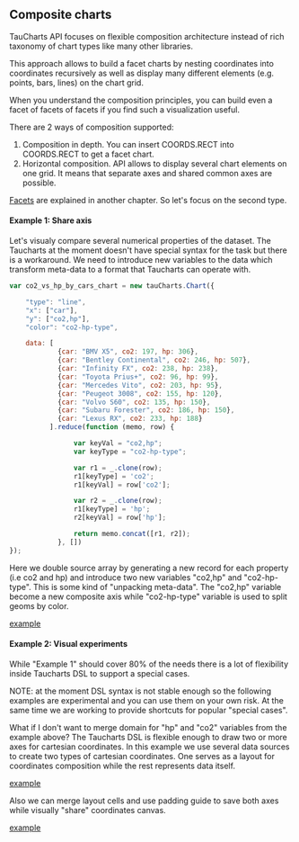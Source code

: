 ## Composite charts

TauCharts API focuses on flexible composition architecture instead of rich taxonomy of chart types like many other libraries.

This approach allows to build a facet charts by nesting coordinates into coordinates recursively as well as display many different elements (e.g. points, bars, lines) on the chart grid.

When you understand the composition principles, you can build even a facet of facets of facets if you find such a visualization useful.

There are 2 ways of composition supported:
1. Composition in depth. You can insert COORDS.RECT into COORDS.RECT to get a facet chart.
2. Horizontal composition. API allows to display several chart elements on one grid. It means that separate axes and shared common axes are possible.

[Facets](../basic/facet.html) are explained in another chapter. So let's focus on the second type.

#### Example 1: Share axis

Let's visualy compare several numerical properties of the dataset. The Taucharts at the moment doesn't have special syntax for the task but there is a workaround. We need to introduce new variables to the data which transform meta-data to a format that Taucharts can operate with.

```javascript
var co2_vs_hp_by_cars_chart = new tauCharts.Chart({

    "type": "line",
    "x": ["car"],
    "y": ["co2,hp"],
    "color": "co2-hp-type",

    data: [
            {car: "BMV X5", co2: 197, hp: 306},
            {car: "Bentley Continental", co2: 246, hp: 507},
            {car: "Infinity FX", co2: 238, hp: 238},
            {car: "Toyota Prius+", co2: 96, hp: 99},
            {car: "Mercedes Vito", co2: 203, hp: 95},
            {car: "Peugeot 3008", co2: 155, hp: 120},
            {car: "Volvo S60", co2: 135, hp: 150},
            {car: "Subaru Forester", co2: 186, hp: 150},
            {car: "Lexus RX", co2: 233, hp: 188}
          ].reduce(function (memo, row) {

                var keyVal = "co2,hp";
                var keyType = "co2-hp-type";

                var r1 = _.clone(row);
                r1[keyType] = 'co2';
                r1[keyVal] = row['co2'];

                var r2 = _.clone(row);
                r1[keyType] = 'hp';
                r2[keyVal] = row['hp'];

                return memo.concat([r1, r2]);
            }, [])
});
```

Here we double source array by generating a new record for each property (i.e co2 and hp) and introduce two new variables "co2,hp" and "co2-hp-type". This is some kind of "unpacking meta-data". The "co2,hp" variable become a new composite axis while "co2-hp-type" variable is used to split geoms by color. 

[example](http://jsfiddle.net/cdmjp86t/10/)

#### Example 2: Visual experiments

While "Example 1" should cover 80% of the needs there is a lot of flexibility inside Taucharts DSL to support a special cases.

NOTE: at the moment DSL syntax is not stable enough so the following examples are experimental and you can use them on your own risk. At the same time we are working to provide shortcuts for popular "special cases".

What if I don't want to merge domain for "hp" and "co2" variables from the example above? The Taucharts DSL is flexible enough to draw two or more axes for cartesian coordinates. In this example we use several data sources to create two types of cartesian coordinates. One serves as a layout for coordinates composition while the rest represents data itself.

[example](http://jsfiddle.net/bjwLaem1/6/)

Also we can merge layout cells and use padding guide to save both axes while visually "share" coordinates canvas.

[example](http://jsfiddle.net/7tbjnhbj/4/)




